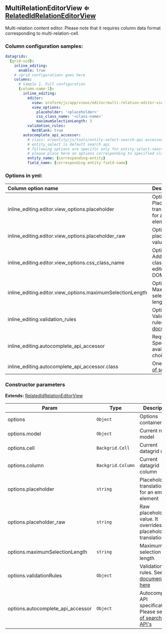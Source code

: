 ## MultiRelationEditorView ⇐ [RelatedIdRelationEditorView](./related-id-relation-editor-view.md)

<a name="module_MultiRelationEditorView"></a>

Multi-relation content editor. Please note that it requires column data format corresponding to multi-relation-cell.

### Column configuration samples:
``` yml
datagrids:
  {grid-uid}:
    inline_editing:
      enable: true
    # <grid configuration> goes here
    columns:
      # Sample 1. Full configuration
      {column-name-1}:
        inline_editing:
          editor:
            view: oroform/js/app/views/editor/multi-relation-editor-view
            view_options:
              placeholder: '<placeholder>'
              css_class_name: '<class-name>'
              maximumSelectionLength: 3
          validation_rules:
            NotBlank: true
        autocomplete_api_accessor:
          # class: oroentity/js/tools/entity-select-search-api-accessor
          # entity_select is default search api
          # following options are specific only for entity-select-search-api-accessor
          # please place here an options corresponding to specified class
          entity_name: {corresponding-entity}
          field_name: {corresponding-entity-field-name}
```

### Options in yml:

Column option name                                  | Description
:---------------------------------------------------|:-----------
inline_editing.editor.view_options.placeholder      | Optional. Placeholder translation key for an empty element
inline_editing.editor.view_options.placeholder_raw  | Optional. Raw placeholder value
inline_editing.editor.view_options.css_class_name   | Optional. Additional css class name for editor view DOM el
inline_editing.editor.view_options.maximumSelectionLength | Optional. Maximum selection length
inline_editing.validation_rules | Optional. Validation rules. See [documentation](../reference/js_validation.md#conformity-server-side-validations-to-client-once)
inline_editing.autocomplete_api_accessor     | Required. Specifies available choices
inline_editing.autocomplete_api_accessor.class | One of the [list of search APIs](../reference/search-apis.md)

### Constructor parameters

**Extends:** [RelatedIdRelationEditorView](./related-id-relation-editor-view.md)  

| Param | Type | Description |
| --- | --- | --- |
| options | `Object` | Options container |
| options.model | `Object` | Current row model |
| options.cell | `Backgrid.Cell` | Current datagrid cell |
| options.column | `Backgrid.Column` | Current datagrid column |
| options.placeholder | `string` | Placeholder translation key for an empty element |
| options.placeholder_raw | `string` | Raw placeholder value. It overrides placeholder translation key |
| options.maximumSelectionLength | `string` | Maximum selection length |
| options.validationRules | `Object` | Validation rules. See [documentation here](../reference/js_validation.md#conformity-server-side-validations-to-client-once) |
| options.autocomplete_api_accessor | `Object` | Autocomplete API specification. Please see [list of search API's](../reference/search-apis.md) |

